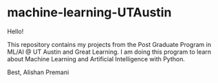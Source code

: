 # machine-learning-UTAustin
Hello! 

This repository contains my projects from the Post Graduate Program in ML/AI @ UT Austin and Great Learning. I am doing this program to learn about Machine Learning and Artificial Intelligence with Python.

Best,
Alishan Premani

